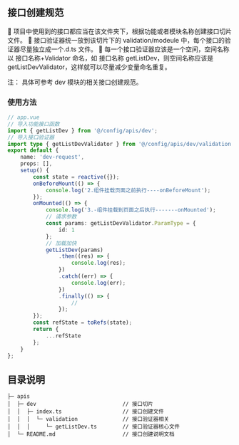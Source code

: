 ## 接口创建规范

🚀 项目中使用到的接口都应当在该文件夹下，根据功能或者模块名称创建接口切片文件。
🚀 接口验证器统一放到该切片下的 validation/modeule 中，每个接口的验证器尽量独立成一个.d.ts 文件。
🚀 每一个接口验证器应该是一个空间，空间名称以 接口名称+Validator 命名，如 接口名称 getListDev，则空间名称应该是 getListDevValidator，这样就可以尽量减少变量命名重复。

注： 具体可参考 dev 模块的相关接口创建规范。

### 使用方法

```ts
// app.vue
// 导入功能接口函数
import { getListDev } from '@/config/apis/dev';
// 导入接口验证器
import type { getListDevValidator } from '@/config/apis/dev/validation';
export default {
    name: 'dev-request',
    props: [],
    setup() {
        const state = reactive({});
        onBeforeMount(() => {
            console.log('2.组件挂载页面之前执行----onBeforeMount');
        });
        onMounted(() => {
            console.log('3.-组件挂载到页面之后执行-------onMounted');
            // 请求参数
            const params: getListDevValidator.ParamType = {
                id: 1
            };
            // 加载加快
            getListDev(params)
                .then((res) => {
                    console.log(res);
                })
                .catch((err) => {
                    console.log(err);
                })
                .finally(() => {
                    //
                });
        });
        const refState = toRefs(state);
        return {
            ...refState
        };
    }
};
```

## 目录说明

```
├─ apis
│  ├─ dev                           // 接口切片
│  │  ├─ index.ts                   // 接口创建文件
│  │  │  └─ validation              // 接口验证器相关
│  │  │     └─ getListDev.ts        // 接口验证器核心文件
│  └─ README.md                     // 接口创建说明文档
```

